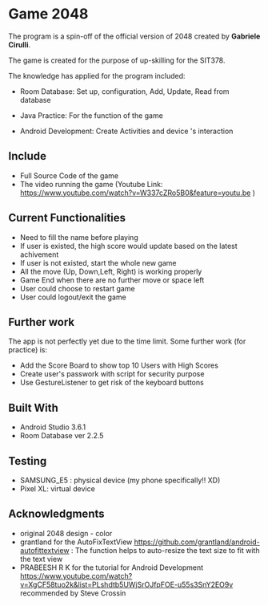# Game 2048 

The program is a spin-off of the official version of 2048 created by **Gabriele Cirulli**.

The game is created for the purpose of up-skilling for the SIT378.

The knowledge has applied for the program included:
-   Room Database: Set up, configuration, Add, Update, Read from database

- Java Practice: For the function of the game

- Android Development: Create Activities and device 's interaction


## Include
* Full Source Code of the game
* The video running the game (Youtube Link: https://www.youtube.com/watch?v=W337cZRo5B0&feature=youtu.be )

## Current Functionalities
* Need to fill the name before playing
* If user is existed, the high score would update based on the latest achivement
* If user is not existed, start the whole new game
* All the move (Up, Down,Left, Right) is working properly
* Game End when there are no further move or space left
* User could choose to restart game
* User could logout/exit the game

## Further work

The app  is not perfectly yet due to the time limit. Some further work (for practice) is:
* Add the Score Board to show top 10 Users with High Scores
* Create user's passwork with script for security purpose
* Use GestureListener to get risk of the keyboard buttons

## Built With

* Android Studio 3.6.1
* Room Database ver 2.2.5

## Testing
* SAMSUNG_E5 : physical device (my phone specifically!! XD)
* Pixel XL: virtual device 


## Acknowledgments

* original 2048 design - color
* grantland for the AutoFixTextView https://github.com/grantland/android-autofittextview : The function helps to auto-resize the text size to fit with the text view
* PRABEESH R K for the tutorial for Android Development <https://www.youtube.com/watch?v=XgCF58tuo2k&list=PLshdtb5UWjSrOJfpFOE-u55s3SnY2EO9v> recommended by Steve Crossin

